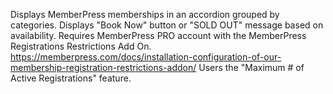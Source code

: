 Displays MemberPress memberships in an accordion grouped by categories. Displays "Book Now" button or "SOLD OUT" message based on availability.
Requires MemberPress PRO account with the MemberPress Registrations Restrictions Add On.
https://memberpress.com/docs/installation-configuration-of-our-membership-registration-restrictions-addon/
Users the "Maximum # of Active Registrations" feature.
